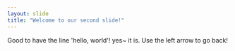 ```yaml
---
layout: slide
title: "Welcome to our second slide!"
---
```

Good to have the line 'hello, world'! yes~ it is.
Use the left arrow to go back!
